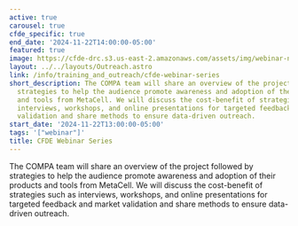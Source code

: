 ```yaml
---
active: true
carousel: true
cfde_specific: true
end_date: '2024-11-22T14:00:00-05:00'
featured: true
image: https://cfde-drc.s3.us-east-2.amazonaws.com/assets/img/webinar-nov-2024.png
layout: ../../layouts/Outreach.astro
link: /info/training_and_outreach/cfde-webinar-series
short_description: The COMPA team will share an overview of the project followed by
  strategies to help the audience promote awareness and adoption of their products
  and tools from MetaCell. We will discuss the cost-benefit of strategies such as
  interviews, workshops, and online presentations for targeted feedback and market
  validation and share methods to ensure data-driven outreach.
start_date: '2024-11-22T13:00:00-05:00'
tags: '["webinar"]'
title: CFDE Webinar Series
---
```

The COMPA team will share an overview of the project followed by strategies to help the audience promote awareness and adoption of their products and tools from MetaCell. We will discuss the cost-benefit of strategies such as interviews, workshops, and online presentations for targeted feedback and market validation and share methods to ensure data-driven outreach.